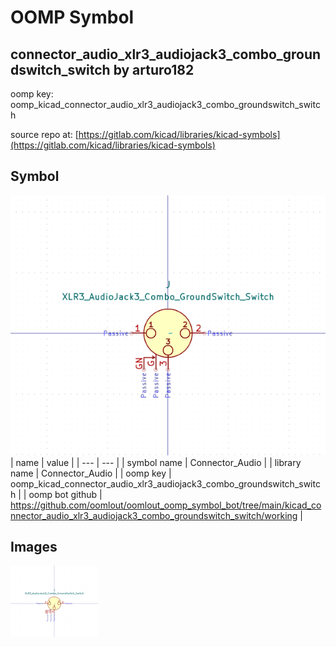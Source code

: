 # OOMP Symbol  
## connector_audio_xlr3_audiojack3_combo_groundswitch_switch  by arturo182  
  
oomp key: oomp_kicad_connector_audio_xlr3_audiojack3_combo_groundswitch_switch  
  
source repo at: [https://gitlab.com/kicad/libraries/kicad-symbols](https://gitlab.com/kicad/libraries/kicad-symbols)  
## Symbol  
  
[![working.png](working_600.png)](working.png)  
| name | value | 
| --- | --- | 
| symbol name | Connector_Audio | 
| library name | Connector_Audio | 
| oomp key | oomp_kicad_connector_audio_xlr3_audiojack3_combo_groundswitch_switch | 
| oomp bot github | https://github.com/oomlout/oomlout_oomp_symbol_bot/tree/main/kicad_connector_audio_xlr3_audiojack3_combo_groundswitch_switch/working | 
## Images  
  
[![working.png](working_140.png)](working.png)  
